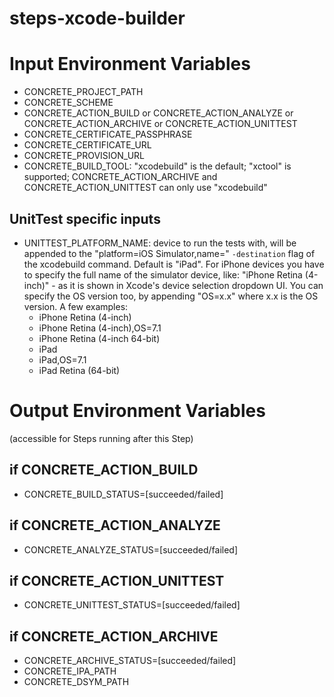 steps-xcode-builder
===================

# Input Environment Variables
- CONCRETE_PROJECT_PATH
- CONCRETE_SCHEME
- CONCRETE_ACTION_BUILD or CONCRETE_ACTION_ANALYZE or CONCRETE_ACTION_ARCHIVE or CONCRETE_ACTION_UNITTEST
- CONCRETE_CERTIFICATE_PASSPHRASE
- CONCRETE_CERTIFICATE_URL
- CONCRETE_PROVISION_URL
- CONCRETE_BUILD_TOOL: "xcodebuild" is the default; "xctool" is supported; CONCRETE_ACTION_ARCHIVE and CONCRETE_ACTION_UNITTEST can only use "xcodebuild"

## UnitTest specific inputs
- UNITTEST_PLATFORM_NAME: device to run the tests with, will be appended to the "platform=iOS Simulator,name=" `-destination` flag of the xcodebuild command. Default is "iPad". For iPhone devices you have to specify the full name of the simulator device, like: "iPhone Retina (4-inch)" - as it is shown in Xcode's device selection dropdown UI. You can specify the OS version too, by appending "OS=x.x" where x.x is the OS version. A few examples:
    - iPhone Retina (4-inch)
    - iPhone Retina (4-inch),OS=7.1
    - iPhone Retina (4-inch 64-bit)
    - iPad
    - iPad,OS=7.1
    - iPad Retina (64-bit)


# Output Environment Variables
(accessible for Steps running after this Step)

## if CONCRETE_ACTION_BUILD
- CONCRETE_BUILD_STATUS=[succeeded/failed] 

## if CONCRETE_ACTION_ANALYZE
- CONCRETE_ANALYZE_STATUS=[succeeded/failed]

## if CONCRETE_ACTION_UNITTEST
- CONCRETE_UNITTEST_STATUS=[succeeded/failed]

## if CONCRETE_ACTION_ARCHIVE
- CONCRETE_ARCHIVE_STATUS=[succeeded/failed]
- CONCRETE_IPA_PATH
- CONCRETE_DSYM_PATH
